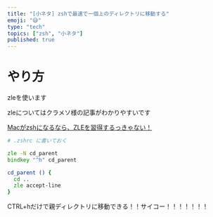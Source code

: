 ```yaml
---
title: "[小ネタ] zshで最速で一個上のディレクトリに移動する"
emoji: "😅"
type: "tech"
topics: ["zsh", "小ネタ"]
published: true
---
```


# やり方

zleを使います

zleについてはクラメソ様の記事がわかりやすいです

[ Macがzshになるなら、ZLEを習得するっきゃない！ ]( https://dev.classmethod.jp/articles/zsh-zle-introduction/ )

```zsh
# .zshrc に書いておく

zle -N cd_parent
bindkey "^h" cd_parent

cd_parent () {
  cd ..
  zle accept-line
}

```

CTRL+hだけで親ディレクトリに移動できる！！サイコー！！！！！！！
